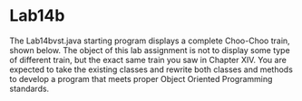 # Lab14b
The Lab14bvst.java starting program displays a complete Choo-Choo train, shown below.  The object of this lab assignment is not to display some type of different train, but the exact same train you saw in Chapter XIV.  You are expected to take the existing classes and rewrite both classes and methods to develop a program that meets proper Object Oriented Programming standards.
